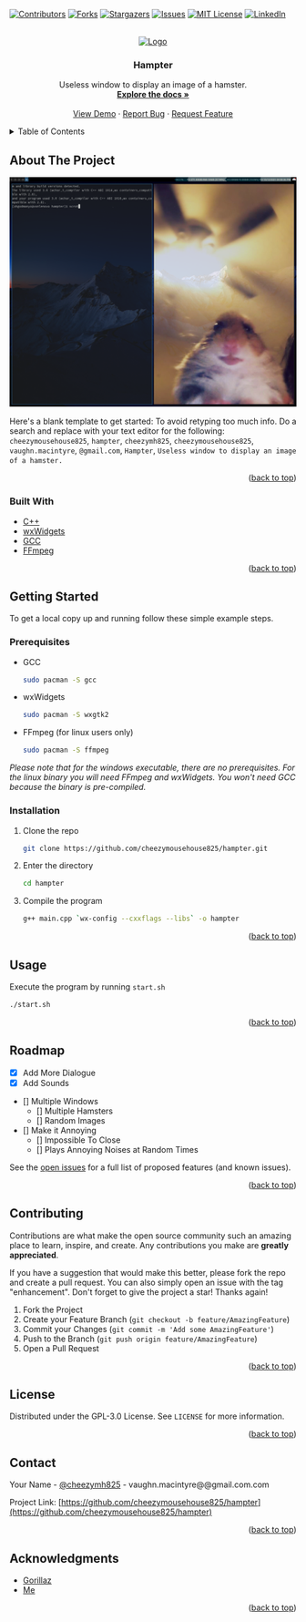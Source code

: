 <div id="top"></div>
<!--
*** Thanks for checking out the Best-README-Template. If you have a suggestion
*** that would make this better, please fork the repo and create a pull request
*** or simply open an issue with the tag "enhancement".
*** Don't forget to give the project a star!
*** Thanks again! Now go create something AMAZING! :D
-->



<!-- PROJECT SHIELDS -->
<!--
*** I'm using markdown "reference style" links for readability.
*** Reference links are enclosed in brackets [ ] instead of parentheses ( ).
*** See the bottom of this document for the declaration of the reference variables
*** for contributors-url, forks-url, etc. This is an optional, concise syntax you may use.
*** https://www.markdownguide.org/basic-syntax/#reference-style-links
-->
[![Contributors][contributors-shield]][contributors-url]
[![Forks][forks-shield]][forks-url]
[![Stargazers][stars-shield]][stars-url]
[![Issues][issues-shield]][issues-url]
[![MIT License][license-shield]][license-url]
[![LinkedIn][linkedin-shield]][linkedin-url]



<!-- PROJECT LOGO -->
<br />
<div align="center">
  <a href="https://github.com/cheezymousehouse825/hampter">
    <img src="images/logo.png" alt="Logo" width="80" height="80">
  </a>

<h3 align="center">Hampter</h3>

  <p align="center">
    Useless window to display an image of a hamster.
    <br />
    <a href="https://github.com/cheezymousehouse825/hampter"><strong>Explore the docs »</strong></a>
    <br />
    <br />
    <a href="https://github.com/cheezymousehouse825/hampter">View Demo</a>
    ·
    <a href="https://github.com/cheezymousehouse825/hampter/issues">Report Bug</a>
    ·
    <a href="https://github.com/cheezymousehouse825/hampter/issues">Request Feature</a>
  </p>
</div>



<!-- TABLE OF CONTENTS -->
<details>
  <summary>Table of Contents</summary>
  <ol>
    <li>
      <a href="#about-the-project">About The Project</a>
      <ul>
        <li><a href="#built-with">Built With</a></li>
      </ul>
    </li>
    <li>
      <a href="#getting-started">Getting Started</a>
      <ul>
        <li><a href="#prerequisites">Prerequisites</a></li>
        <li><a href="#installation">Installation</a></li>
      </ul>
    </li>
    <li><a href="#usage">Usage</a></li>
    <li><a href="#roadmap">Roadmap</a></li>
    <li><a href="#contributing">Contributing</a></li>
    <li><a href="#license">License</a></li>
    <li><a href="#contact">Contact</a></li>
    <li><a href="#acknowledgments">Acknowledgments</a></li>
  </ol>
</details>



<!-- ABOUT THE PROJECT -->
## About The Project

[![Hampter Screenshot][product-screenshot]](https://github.com/cheezymousehouse825/hampter/raw/main/images/screenshot.png)

Here's a blank template to get started: To avoid retyping too much info. Do a search and replace with your text editor for the following: `cheezymousehouse825`, `hampter`, `cheezymh825`, `cheezymousehouse825`, `vaughn.macintyre`, `@gmail.com`, `Hampter`, `Useless window to display an image of a hamster.`

<p align="right">(<a href="#top">back to top</a>)</p>



### Built With

* [C++](http://www.cplusplus.com/)
* [wxWidgets](https://wxwidgets.org/)
* [GCC](https://gcc.gnu.org/)
* [FFmpeg](https://ffmpeg.org/)

<p align="right">(<a href="#top">back to top</a>)</p>



<!-- GETTING STARTED -->
## Getting Started

To get a local copy up and running follow these simple example steps.

### Prerequisites

* GCC
  ```sh
  sudo pacman -S gcc
  ```

* wxWidgets
  ```sh
  sudo pacman -S wxgtk2
  ```

* FFmpeg (for linux users only)
  ```sh
  sudo pacman -S ffmpeg
  ```

_Please note that for the windows executable, there are no prerequisites. For the linux binary you will need FFmpeg and wxWidgets. You won't need GCC because the binary is pre-compiled._

### Installation

1. Clone the repo
   ```sh
   git clone https://github.com/cheezymousehouse825/hampter.git
   ```
2. Enter the directory
   ```sh
   cd hampter
   ```
3. Compile the program
   ```sh
   g++ main.cpp `wx-config --cxxflags --libs` -o hampter
   ```

<p align="right">(<a href="#top">back to top</a>)</p>



<!-- USAGE EXAMPLES -->
## Usage

Execute the program by running `start.sh`
```sh
./start.sh
```

<p align="right">(<a href="#top">back to top</a>)</p>



<!-- ROADMAP -->
## Roadmap

- [x] Add More Dialogue
- [x] Add Sounds
- [] Multiple Windows
    - [] Multiple Hamsters
    - [] Random Images
- [] Make it Annoying
    - [] Impossible To Close
    - [] Plays Annoying Noises at Random Times

See the [open issues](https://github.com/cheezymousehouse825/hampter/issues) for a full list of proposed features (and known issues).

<p align="right">(<a href="#top">back to top</a>)</p>



<!-- CONTRIBUTING -->
## Contributing

Contributions are what make the open source community such an amazing place to learn, inspire, and create. Any contributions you make are **greatly appreciated**.

If you have a suggestion that would make this better, please fork the repo and create a pull request. You can also simply open an issue with the tag "enhancement".
Don't forget to give the project a star! Thanks again!

1. Fork the Project
2. Create your Feature Branch (`git checkout -b feature/AmazingFeature`)
3. Commit your Changes (`git commit -m 'Add some AmazingFeature'`)
4. Push to the Branch (`git push origin feature/AmazingFeature`)
5. Open a Pull Request

<p align="right">(<a href="#top">back to top</a>)</p>



<!-- LICENSE -->
## License

Distributed under the GPL-3.0 License. See `LICENSE` for more information.

<p align="right">(<a href="#top">back to top</a>)</p>



<!-- CONTACT -->
## Contact

Your Name - [@cheezymh825](https://twitter.com/cheezymh825) - vaughn.macintyre@@gmail.com.com

Project Link: [https://github.com/cheezymousehouse825/hampter](https://github.com/cheezymousehouse825/hampter)

<p align="right">(<a href="#top">back to top</a>)</p>



<!-- ACKNOWLEDGMENTS -->
## Acknowledgments

* [Gorillaz](https://www.gorillaz.com/)
* [Me](https://github.com/cheezymousehouse825/)

<p align="right">(<a href="#top">back to top</a>)</p>



<!-- MARKDOWN LINKS & IMAGES -->
<!-- https://www.markdownguide.org/basic-syntax/#reference-style-links -->
[contributors-shield]: https://img.shields.io/github/contributors/cheezymousehouse825/hampter.svg?style=for-the-badge
[contributors-url]: https://github.com/cheezymousehouse825/hampter/graphs/contributors
[forks-shield]: https://img.shields.io/github/forks/cheezymousehouse825/hampter.svg?style=for-the-badge
[forks-url]: https://github.com/cheezymousehouse825/hampter/network/members
[stars-shield]: https://img.shields.io/github/stars/cheezymousehouse825/hampter.svg?style=for-the-badge
[stars-url]: https://github.com/cheezymousehouse825/hampter/stargazers
[issues-shield]: https://img.shields.io/github/issues/cheezymousehouse825/hampter.svg?style=for-the-badge
[issues-url]: https://github.com/cheezymousehouse825/hampter/issues
[license-shield]: https://img.shields.io/github/license/cheezymousehouse825/hampter.svg?style=for-the-badge
[license-url]: https://github.com/cheezymousehouse825/hampter/blob/master/LICENSE.txt
[linkedin-shield]: https://img.shields.io/badge/-LinkedIn-black.svg?style=for-the-badge&logo=linkedin&colorB=555
[linkedin-url]: https://linkedin.com/in/cheezymousehouse825
[product-screenshot]: images/screenshot.png
